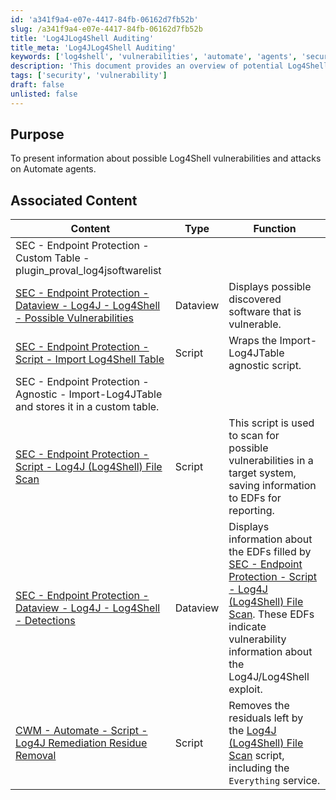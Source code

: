 ```yaml
---
id: 'a341f9a4-e07e-4417-84fb-06162d7fb52b'
slug: /a341f9a4-e07e-4417-84fb-06162d7fb52b
title: 'Log4JLog4Shell Auditing'
title_meta: 'Log4JLog4Shell Auditing'
keywords: ['log4shell', 'vulnerabilities', 'automate', 'agents', 'security']
description: 'This document provides an overview of potential Log4Shell vulnerabilities and the associated risks to Automate agents. It includes links to various resources such as custom tables, dataviews, and scripts that facilitate the identification and remediation of these vulnerabilities.'
tags: ['security', 'vulnerability']
draft: false
unlisted: false
---
```


## Purpose

To present information about possible Log4Shell vulnerabilities and attacks on Automate agents.

## Associated Content

| Content                                                                                                           | Type         | Function                                                                                                           |
|-------------------------------------------------------------------------------------------------------------------|--------------|--------------------------------------------------------------------------------------------------------------------|
| SEC - Endpoint Protection - Custom Table - plugin_proval_log4jsoftwarelist |
| [SEC - Endpoint Protection - Dataview - Log4J - Log4Shell - Possible Vulnerabilities](/docs/44ae65f5-ca26-409d-bdcc-ad294544fc90) | Dataview    | Displays possible discovered software that is vulnerable.                                                         |
| [SEC - Endpoint Protection - Script - Import Log4Shell Table](/docs/c3342117-53c8-48de-9831-27cd7da77c00) | Script       | Wraps the Import-Log4JTable agnostic script.                                                                     |
| SEC - Endpoint Protection - Agnostic - Import-Log4JTable and stores it in a custom table. |
| [SEC - Endpoint Protection - Script - Log4J (Log4Shell) File Scan](/docs/a8eab72d-3794-4808-9009-b01bf3c9bcba) | Script       | This script is used to scan for possible vulnerabilities in a target system, saving information to EDFs for reporting. |
| [SEC - Endpoint Protection - Dataview - Log4J - Log4Shell - Detections](/docs/59595d20-d1f8-4406-b574-58a4d32b0384) | Dataview    | Displays information about the EDFs filled by [SEC - Endpoint Protection - Script - Log4J (Log4Shell) File Scan](/docs/a8eab72d-3794-4808-9009-b01bf3c9bcba). These EDFs indicate vulnerability information about the Log4J/Log4Shell exploit. |
| [CWM - Automate - Script - Log4J Remediation Residue Removal](/docs/c18e0a86-ade5-405a-9fc4-46908a340cf8) | Script       | Removes the residuals left by the [Log4J (Log4Shell) File Scan](/docs/a8eab72d-3794-4808-9009-b01bf3c9bcba) script, including the `Everything` service. |
